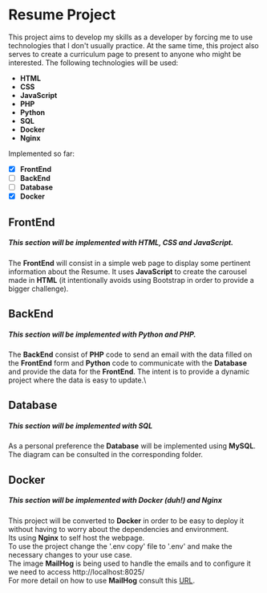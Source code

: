 # Resume Project

This project aims to develop my skills as a developer by forcing me to use technologies that I don't usually practice. At the same time, this project also serves to create a curriculum page to present to anyone who might be interested.
The following technologies will be used:

 - **HTML**
 - **CSS**
 - **JavaScript**
 - **PHP**
 - **Python**
 - **SQL**
 - **Docker**
 - **Nginx**
 
Implemented so far:
 - [x] **FrontEnd**
 - [ ] **BackEnd**
 - [ ] **Database**
 - [x] **Docker**

## FrontEnd
##### This section will be implemented with HTML, CSS and  JavaScript.

The **FrontEnd** will consist in a simple web page to display some pertinent information about the Resume.
It uses **JavaScript** to create the carousel made in **HTML** (it intentionally avoids using Bootstrap in order to provide a bigger challenge).

## BackEnd
##### This section will be implemented with Python and PHP.

The **BackEnd** consist of **PHP** code to send an email with the data filled on the **FrontEnd** form and **Python** code to communicate with the **Database** and provide the data for the **FrontEnd**. The intent is to provide a dynamic project where the data is easy to update.\

## Database
##### This section will be implemented with SQL 

As a personal preference the **Database** will be implemented using **MySQL**. The diagram can be consulted in the corresponding folder.

## Docker
##### This section will be implemented with Docker (duh!) and Nginx

This project will be converted to **Docker** in order to be easy to deploy it without having to worry about the dependencies and environment.\
Its using **Nginx** to self host the webpage.\
To use the project change the '.env copy' file to '.env' and make the necessary changes to your use case.\
The image **MailHog** is being used to handle the emails and to configure it we need to access http://localhost:8025/\
For more detail on how to use **MailHog** consult this [URL](https://phauer.com/2017/test-mail-server-php-docker-container/).
